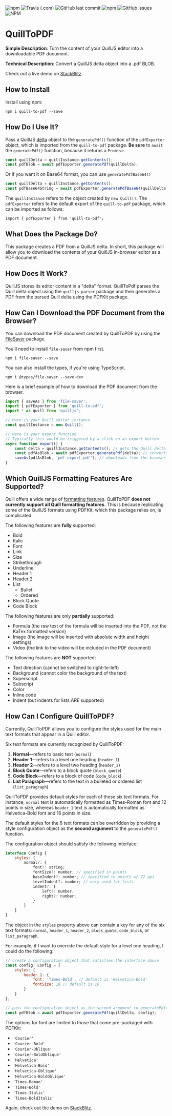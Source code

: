 ![npm](https://img.shields.io/npm/v/quill-to-pdf) ![Travis (.com)](https://img.shields.io/travis/com/andrewraygilbert/quill-to-pdf) ![GitHub last commit](https://img.shields.io/github/last-commit/andrewraygilbert/quill-to-pdf) ![npm](https://img.shields.io/npm/dm/quill-to-pdf) ![GitHub issues](https://img.shields.io/github/issues/andrewraygilbert/quill-to-pdf) ![NPM](https://img.shields.io/npm/l/quill-to-pdf)

# QuillToPDF

**Simple Description**: Turn the content of your QuillJS editor into a downloadable PDF document.

**Technical Description**: Convert a QuillJS delta object into a .pdf BLOB.

Check out a live demo on [StackBlitz](https://stackblitz.com/edit/quill-to-pdf-demo?file=src/app/app.component.ts).

## How to Install

Install using npm:

`npm i quill-to-pdf --save`

## How Do I Use It?

Pass a QuillJS [delta](https://quilljs.com/docs/delta/) object to the `generatePdf()` function of the `pdfExporter` object, which is imported from the `quill-to-pdf` package. **Be sure** to `await` the `generatePdf()` function, because it returns a `Promise`.

```javascript
const quillDelta = quillInstance.getContents();
const pdfBlob = await pdfExporter.generatePdf(quillDelta);
```

Or if you want it on Base64 format, you can use `generatePdfBase64()`

```javascript
const quillDelta = quillInstance.getContents();
const pdfBase64String = await pdfExporter.generatePdfBase64(quillDelta);
```

The `quillInstance` refers to the object created by `new Quill()`. The `pdfExporter` refers to the default export of the `quill-to-pdf` package, which can be imported as follows: 

`import { pdfExporter } from 'quill-to-pdf';`

## What Does the Package Do?

This package creates a PDF from a QuillJS delta. In short, this package will allow you to download the contents of your QuillJS in-browser editor as a PDF document.

## How Does It Work?

QuillJS stores its editor content in a "delta" format. QuillToPdf parses the Quill delta object using the `quilljs-parser` package and then generates a PDF from the parsed Quill delta using the PDFKit package.

## How Can I Download the PDF Document from the Browser?

You can download the PDF document created by QuillToPDF by using the [FileSaver](https://www.npmjs.com/package/file-saver) package.

You'll need to install `file-saver` from npm first.

```npm i file-saver --save```

You can also install the types, if you're using TypeScript.

```npm i @types/file-saver --save-dev```

Here is a brief example of how to download the PDF document from the browser.

```javascript
import { saveAs } from 'file-saver';
import { pdfExporter } from 'quill-to-pdf';
import * as quill from 'quilljs';

// Here is your Quill editor instance
const quillInstance = new Quill();

// Here is your export function
// Typically this would be triggered by a click on an export button
async function export() {
    const delta = quillInstance.getContents(); // gets the Quill delta
    const pdfAsBlob = await pdfExporter.generatePdf(delta); // converts to PDF
    saveAs(pdfAsBlob, 'pdf-export.pdf'); // downloads from the browser
}

```

## Which QuillJS Formatting Features Are Supported?

Quill offers a wide range of [formatting features](https://quilljs.com/docs/formats/). QuillToPDF **does not currently support all Quill formatting features.** This is because replicating some of the QuillJS formats using PDFKit, which this package relies on, is complicated.

The following features are **fully** supported:

* Bold
* Italic
* Font
* Link
* Size
* Strikethrough
* Underline
* Header 1
* Header 2
* List
    * Bullet
    * Ordered
* Block Quote
* Code Block

The following features are only **partially** supported:

* Formula (the raw text of the formula will be inserted into the PDF, not the KaTex formatted version)
* Image (the image will be inserted with absolute width and height settings)
* Video (the link to the video will be included in the PDF document)

The following features are **NOT** supported:

* Text direction (cannot be switched to right-to-left)
* Background (cannot color the background of the text)
* Superscript
* Subscript
* Color
* Inline code
* Indent (but indents for lists ARE supported)

## How Can I Configure QuillToPDF?

Currently, QuillToPDF allows you to configure the styles used for the main text formats that appear in a Quill editor.

Six text formats are currently recognized by QuillToPDF:

1. **Normal**&mdash;refers to basic text (`normal`)
2. **Header 1**&mdash;refers to a level one heading (`header_1`)
3. **Header 2**&mdash;refers to a level two heading (`header_2`)
4. **Block Quote**&mdash;refers to a block quote (`block_quote`)
5. **Code Block**&mdash;refers to a block of code (`code_block`)
6. **List Paragraph**&mdash;refers to the text in a bulleted or ordered list (`list_paragraph`)

QuillToPDF provides default styles for each of these six text formats. For instance, `normal` text is automatically formatted as Times-Roman font and 12 points in size, whereas `header_1` text is automatically formatted as Helvetica-Bold font and 16 points in size.

The default styles for the 6 text formats can be overridden by providing a style configuration object as the **second argument** to the `generatePdf()` function.

The configuration object should satisfy the following interface:

```javascript
interface Config {
    styles: {
        normal?: {
            font?: string;
            fontSize?: number; // specified in points
            baseIndent?: number; // specified in points w/ 72 ppi
            levelIndent?: number; // only used for lists
            indent?: {
                left?: number;
                right?: number;
            }
        }
    }
}
```

The object in the `styles` property above can contain a key for any of the six text formats: `normal`, `header_1`, `header_2`, `block_quote`, `code_block`, or `list_paragraph`. 

For example, if I want to override the default style for a level one heading, I could do the following:

```javascript
// create a configuration object that satisfies the interface above
const config: Config = {
    styles: {
        header_1: {
            font: 'Times-Bold', // default is 'Helvetica-Bold'
            fontSize: 18 // default is 16
        }
    }
};

// pass the configuration object as the second argument to generatePdf()
const pdfBlob = await pdfExporter.generatePdf(quillDelta, config);
```

The options for font are limited to those that come pre-packaged with PDFKit:

- `'Courier'`
- `'Courier-Bold'`
- `'Courier-Oblique'`
- `'Courier-BoldOblique'`
- `'Helvetica'`
- `'Helvetica-Bold'`
- `'Helvetica-Oblique'`
- `'Helvetica-BoldOblique'`
- `'Times-Roman'`
- `'Times-Bold'`
- `'Times-Italic'`
- `'Times-BoldItalic'`

Again, check out the demo on [StackBlitz](https://stackblitz.com/edit/quill-to-pdf-demo?file=src/app/app.component.ts).
